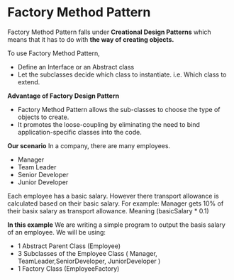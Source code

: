 # Factory Method Pattern
Factory Method Pattern falls under **Creational Design Patterns** which means that it has to do with **the way of creating objects.**

To use Factory Method Pattern,
* Define an Interface or an Abstract class
* Let the subclasses decide which class to instantiate. i.e. Which class to extend.

**Advantage of Factory Design Pattern**
- Factory Method Pattern allows the sub-classes to choose the type of objects to create.
- It promotes the loose-coupling by eliminating the need to bind application-specific classes into the code. 


**Our scenario**
In a company, there are many employees.
- Manager
- Team Leader
- Senior Developer
- Junior Developer

Each employee has a basic salary.
However there transport allowance is calculated based on their basic salary.
For example: Manager gets 10% of their basix salary as transport allowance. Meaning (basicSalary * 0.1)

**In this example**
We are writing a simple program to output the basis salary of an employee.
We will be using:
- 1 Abstract Parent Class (Employee)
- 3 Subclasses of the Employee Class ( Manager, TeamLeader,SeniorDeveloper, JuniorDeveloper )
- 1 Factory Class (EmployeeFactory)
